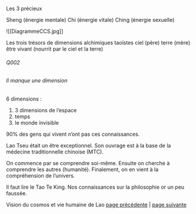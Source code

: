 Les 3 précieux

Sheng (énergie mentale)
Chi (énergie vitale)
Ching (énergie sexuelle)

![[DiagrammeCCS.jpg]]

Les trois trésors de dimensions alchimiques taoïstes
ciel (père)
terre (mère)
être vivant (nourrit par le ciel et la terre)
###### Q002
###### Il manque une dimension
6 dimensions :
1. 3 dimensions de l’espace
2. temps
3. le monde invisible

90% des gens qui vivent n’ont pas ces connaissances.

Lao Tseu était un être exceptionnel. Son ouvrage est à la base de la médecine traditionnelle chinoise (MTC).

On commence par se comprendre soi-même. Ensuite on cherche à comprendre les autres (humanité). Finalement, on en vient à la compréhension de l’univers.

Il faut lire le Tao Te King. 
Nos connaissances sur la philosophie or un peu faussée.

Vision du cosmos et vie humaine de Lao
[page précédente](2024-01-14-04) | [page suivante](2024-01-14-04)
